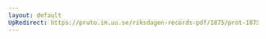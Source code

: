 ```yaml
---
layout: default
UpRedirect: https://pruto.im.uu.se/riksdagen-records-pdf/1875/prot-1875--ak--052/prot-1875--ak--052_038.pdf
---
```

